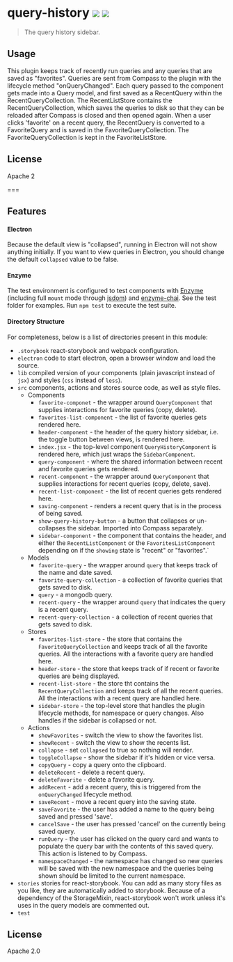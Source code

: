 # query-history [![][travis_img]][travis_url] [![][npm_img]][npm_url]

> The query history sidebar.

## Usage

This plugin keeps track of recently run queries and any queries that are saved as
"favorites". Queries are sent from Compass to the plugin with the lifecycle
method "onQueryChanged". Each query passed to the component gets made into a
Query model, and first saved as a RecentQuery within the RecentQueryCollection.
The RecentListStore contains the RecentQueryCollection, which saves the queries
 to disk so that they can be reloaded after Compass is closed and then opened
 again. When a user clicks 'favorite' on a recent query, the RecentQuery is
 converted to a FavoriteQuery and is saved in the FavoriteQueryCollection.
 The FavoriteQueryCollection is kept in the FavoriteListStore.

## License

Apache 2

===

## Features

#### Electron

Because the default view is "collapsed", running in Electron will not show anything
initially. If you want to view queries in Electron, you should change the default
`collapsed` value to be false.

#### Enzyme

The test environment is configured to test components with [Enzyme][enzyme] (including full `mount` mode through [jsdom][jsdom]) and [enzyme-chai][enzyme-chai]. See the test folder for examples. Run `npm test` to execute the test suite.

#### Directory Structure

For completeness, below is a list of directories present in this module:

- `.storybook` react-storybook and webpack configuration.
- `electron` code to start electron, open a browser window and load the source.
- `lib` compiled version of your components (plain javascript instead of `jsx`) and styles (`css` instead of `less`).
- `src` components, actions and stores source code, as well as style files.
  - Components
    - `favorite-componet` - the wrapper around `QueryComponent` that supplies interactions for favorite queries (copy, delete).
    - `favorites-list-component` - the list of favorite queries gets rendered here.
    - `header-component` - the header of the query history sidebar, i.e. the toggle button between views, is rendered here.
    - `index.jsx` - the top-level component `QueryHistoryComponent` is rendered here, which just wraps the `SidebarComponent`.
    - `query-component` - where the shared information between recent and favorite queries gets rendered.
    - `recent-component` - the wrapper around `QueryComponent` that supplies interactions for recent queries (copy, delete, save).
    - `recent-list-component` - the list of recent queries gets rendered here.
    - `saving-component` - renders a recent query that is in the process of being saved.
    - `show-query-history-button` - a button that collapses or un-collapses the sidebar. Imported into Compass separately.
    - `sidebar-component` - the component that contains the header, and either the `RecentListComponent` or the `FavoritesListComponent` depending on if the `showing` state is "recent" or "favorites".`
  - Models
    - `favorite-query` - the wrapper around `query` that keeps track of the name and date saved.
    - `favorite-query-collection` - a collection of favorite queries that gets saved to disk.
    - `query` - a mongodb query.
    - `recent-query` - the wrapper around `query` that indicates the query is a recent query.
    - `recent-query-collection` - a collection of recent queries that gets saved to disk.
  - Stores
    - `favorites-list-store` - the store that contains the `FavoriteQueryCollection` and keeps track of all the favorite queries. All the interactions with a favorite query are handled here.
    - `header-store` - the store that keeps track of if recent or favorite queries are being displayed.
    - `recent-list-store` - the store tht contains the `RecentQueryCollection` and keeps track of all the recent queries. All the interactions with a recent query are handled here.
    - `sidebar-store` - the top-level store that handles the plugin lifecycle methods, for namespace or query changes. Also handles if the sidebar is collapsed or not.
  - Actions
    - `showFavorites` - switch the view to show the favorites list.
    - `showRecent` - switch the view to show the recents list.
    - `collapse` - set `collapsed` to true so nothing will render.
    - `toggleCollapse` - show the sidebar if it's hidden or vice versa.
    - `copyQuery` - copy a query onto the clipboard.
    - `deleteRecent` - delete a recent query.
    - `deleteFavorite` - delete a favorite query.
    - `addRecent` - add a recent query, this is triggered from the `onQueryChanged` lifecycle method.
    - `saveRecent` - move a recent query into the saving state.
    - `saveFavorite` - the user has added a name to the query being saved and pressed 'save'.
    - `cancelSave` - the user has pressed 'cancel' on the currently being saved query.
    - `runQuery` - the user has clicked on the query card and wants to populate the query bar with the contents of this saved query. This action is listened to by Compass.
    - `namespaceChanged` - the namespace has changed so new queries will be saved with the new namespace and the queries being shown should be limited to the current namespace.
- `stories` stories for react-storybook. You can add as many story files as you like, they are automatically added to storybook. Because of a dependency of the StorageMixin, react-storybook won't work unless it's uses in the query models are commented out.
- `test`


## License

Apache 2.0

[travis_img]: https://travis-ci.org/mongodb-js/compass-query-history.svg
[travis_url]: https://travis-ci.org/mongodb-js/compass-query-history
[npm_img]: https://img.shields.io/npm/v/@mongodb-js/compass-query-history.svg?style=flat-square
[npm_url]: https://www.npmjs.org/package/@mongodb-js/compass-query-history
[react-storybook]: https://github.com/kadirahq/react-storybook
[enzyme]: http://airbnb.io/enzyme/
[enzyme-chai]: https://github.com/producthunt/chai-enzyme
[jsdom]: https://github.com/tmpvar/jsdom
